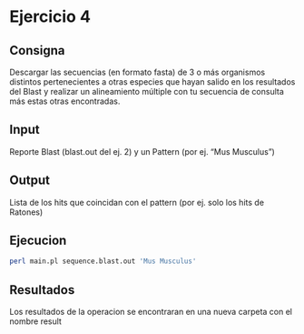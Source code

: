 # Ejercicio 4

## Consigna

Descargar las secuencias (en formato fasta) de 3 o más organismos distintos pertenecientes a otras especies que hayan salido en los resultados del Blast y realizar un alineamiento múltiple con tu secuencia de consulta más estas otras encontradas.

## Input

Reporte Blast (blast.out del ej. 2) y un Pattern (por ej. “Mus Musculus”)

## Output

Lista de los hits que coincidan con el pattern (por ej. solo los hits de Ratones)

## Ejecucion

```sh
perl main.pl sequence.blast.out 'Mus Musculus'
```

## Resultados

Los resultados de la operacion se encontraran en una nueva carpeta con el nombre result
